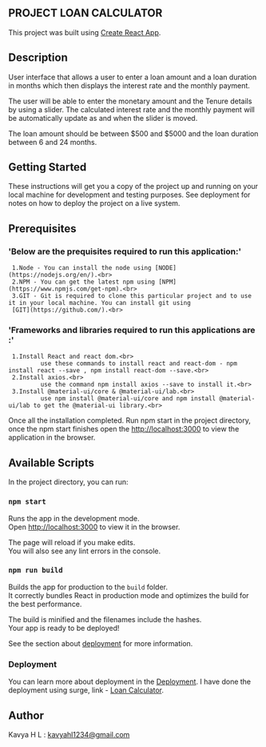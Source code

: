 ## PROJECT LOAN CALCULATOR

This project was built using [Create React App](https://github.com/facebook/create-react-app).

## Description
User interface that allows a user to enter a loan amount and a loan duration in months which then displays
the interest rate and the monthly payment.

The user will be able to enter the monetary amount and the Tenure details by using a slider. The
calculated interest rate and the monthly payment will be automatically update as and when the slider is moved.

The loan amount should be between $500 and $5000 and the loan duration between 6
and 24 months.

## Getting Started
These instructions will get you a copy of the project up and running on your local machine for development and testing purposes. See deployment for notes on how to deploy the project on a live system.

## Prerequisites
### 'Below are the prequisites required to run this application:'<br>
     1.Node - You can install the node using [NODE](https://nodejs.org/en/).<br>
     2.NPM - You can get the latest npm using [NPM](https://www.npmjs.com/get-npm).<br>
     3.GIT - Git is required to clone this particular project and to use it in your local machine. You can install git using 
     [GIT](https://github.com/).<br>
### 'Frameworks and libraries required to run this applications are :'<br>
     1.Install React and react dom.<br>
             use these commands to install react and react-dom - npm install react --save , npm install react-dom --save.<br>
     2.Install axios.<br>
             use the command npm install axios --save to install it.<br>
     3.Install @material-ui/core & @material-ui/lab.<br>
             use npm install @material-ui/core and npm install @material-ui/lab to get the @material-ui library.<br>
        
Once all the installation completed. Run npm start in the project directory, once the npm start finishes open the 
[http://localhost:3000](http://localhost:3000) to view the application in the browser.

## Available Scripts

In the project directory, you can run:

### `npm start`

Runs the app in the development mode.<br>
Open [http://localhost:3000](http://localhost:3000) to view it in the browser.

The page will reload if you make edits.<br>
You will also see any lint errors in the console.


### `npm run build`

Builds the app for production to the `build` folder.<br>
It correctly bundles React in production mode and optimizes the build for the best performance.

The build is minified and the filenames include the hashes.<br>
Your app is ready to be deployed!

See the section about [deployment](https://facebook.github.io/create-react-app/docs/deployment) for more information.

### Deployment

You can learn more about deployment in the [Deployment](https://facebook.github.io/create-react-app/docs/deployment).
I have done the deployment using surge, link - [Loan Calculator](http://fullThrottle-labs-test.surge.sh).

## Author
Kavya H L : kavyahl1234@gmail.com
